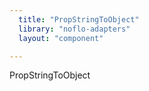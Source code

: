 ```yaml
---
  title: "PropStringToObject"
  library: "noflo-adapters"
  layout: "component"

---
```

PropStringToObject